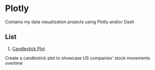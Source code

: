 # Plotly

Contains my data visualization projects using Plotly and/or Dash

## List

1. [Candlestick Plot](https://github.com/tung2921/plotly_candlestickplot/tree/ec1fa0bf44d07d60c9f0411e617cc1e5acbde736)

Create a candlestick plot to showcase US companies' stock movements overtime
